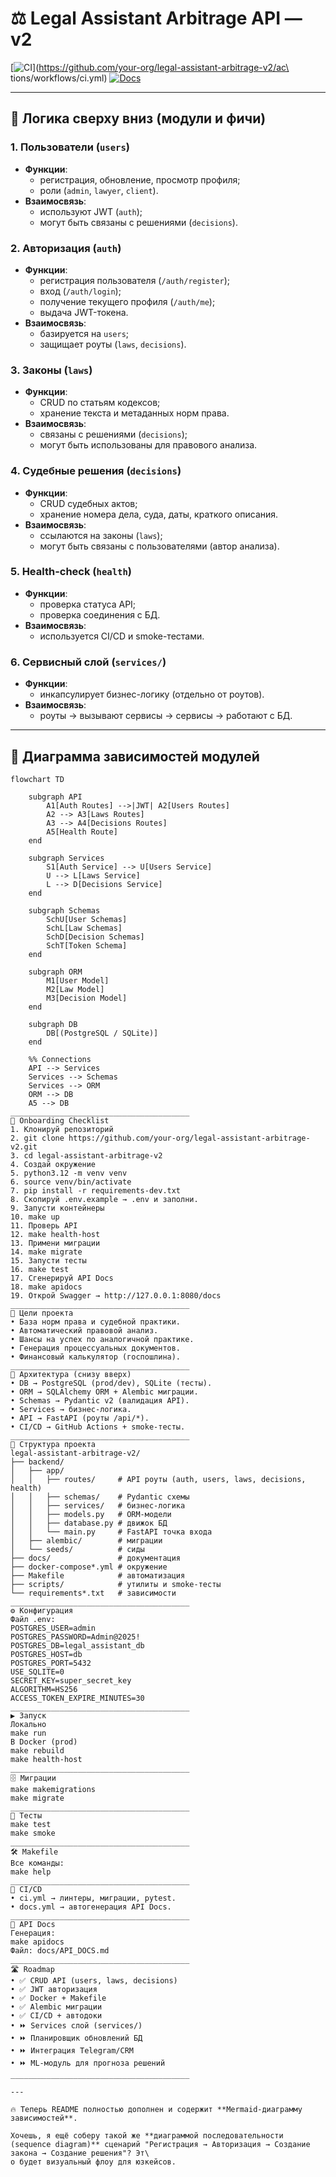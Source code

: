 # ⚖️ Legal Assistant Arbitrage API — v2

[![CI](https://github.com/your-org/legal-assistant-arbitrage-v2/actions/workflows/ci.yml/badge.svg)](<https://github.com/your-org/legal-assistant-arbitrage-v2/ac\>
tions/workflows/ci.yml)
[![Docs](https://github.com/your-org/legal-assistant-arbitrage-v2/actions/workflows/docs.yml/badge.svg)](docs/API_DOCS.md)

---

## 🔎 Логика сверху вниз (модули и фичи)

### 1. **Пользователи (`users`)**

- **Функции**:
  - регистрация, обновление, просмотр профиля;
  - роли (`admin`, `lawyer`, `client`).
- **Взаимосвязь**:
  - используют JWT (`auth`);
  - могут быть связаны с решениями (`decisions`).

### 2. **Авторизация (`auth`)**

- **Функции**:
  - регистрация пользователя (`/auth/register`);
  - вход (`/auth/login`);
  - получение текущего профиля (`/auth/me`);
  - выдача JWT-токена.
- **Взаимосвязь**:
  - базируется на `users`;
  - защищает роуты (`laws`, `decisions`).

### 3. **Законы (`laws`)**

- **Функции**:
  - CRUD по статьям кодексов;
  - хранение текста и метаданных норм права.
- **Взаимосвязь**:
  - связаны с решениями (`decisions`);
  - могут быть использованы для правового анализа.

### 4. **Судебные решения (`decisions`)**

- **Функции**:
  - CRUD судебных актов;
  - хранение номера дела, суда, даты, краткого описания.
- **Взаимосвязь**:
  - ссылаются на законы (`laws`);
  - могут быть связаны с пользователями (автор анализа).

### 5. **Health-check (`health`)**

- **Функции**:
  - проверка статуса API;
  - проверка соединения с БД.
- **Взаимосвязь**:
  - используется CI/CD и smoke-тестами.

### 6. **Сервисный слой (`services/`)**

- **Функции**:
  - инкапсулирует бизнес-логику (отдельно от роутов).
- **Взаимосвязь**:
  - роуты → вызывают сервисы → сервисы → работают с БД.

---

## 🔗 Диаграмма зависимостей модулей

```mermaid
flowchart TD

    subgraph API
        A1[Auth Routes] -->|JWT| A2[Users Routes]
        A2 --> A3[Laws Routes]
        A3 --> A4[Decisions Routes]
        A5[Health Route]
    end

    subgraph Services
        S1[Auth Service] --> U[Users Service]
        U --> L[Laws Service]
        L --> D[Decisions Service]
    end

    subgraph Schemas
        SchU[User Schemas]
        SchL[Law Schemas]
        SchD[Decision Schemas]
        SchT[Token Schema]
    end

    subgraph ORM
        M1[User Model]
        M2[Law Model]
        M3[Decision Model]
    end

    subgraph DB
        DB[(PostgreSQL / SQLite)]
    end

    %% Connections
    API --> Services
    Services --> Schemas
    Services --> ORM
    ORM --> DB
    A5 --> DB
________________________________________
🚀 Onboarding Checklist
1. Клонируй репозиторий
2. git clone https://github.com/your-org/legal-assistant-arbitrage-v2.git
3. cd legal-assistant-arbitrage-v2
4. Создай окружение
5. python3.12 -m venv venv
6. source venv/bin/activate
7. pip install -r requirements-dev.txt
8. Скопируй .env.example → .env и заполни.
9. Запусти контейнеры
10. make up
11. Проверь API
12. make health-host
13. Примени миграции
14. make migrate
15. Запусти тесты
16. make test
17. Сгенерируй API Docs
18. make apidocs
19. Открой Swagger → http://127.0.0.1:8080/docs
________________________________________
📌 Цели проекта
• База норм права и судебной практики.
• Автоматический правовой анализ.
• Шансы на успех по аналогичной практике.
• Генерация процессуальных документов.
• Финансовый калькулятор (госпошлина).
________________________________________
🧭 Архитектура (снизу вверх)
• DB → PostgreSQL (prod/dev), SQLite (тесты).
• ORM → SQLAlchemy ORM + Alembic миграции.
• Schemas → Pydantic v2 (валидация API).
• Services → бизнес-логика.
• API → FastAPI (роуты /api/*).
• CI/CD → GitHub Actions + smoke-тесты.
________________________________________
📂 Структура проекта
legal-assistant-arbitrage-v2/
├── backend/
│   ├── app/
│   │   ├── routes/     # API роуты (auth, users, laws, decisions, health)
│   │   ├── schemas/    # Pydantic схемы
│   │   ├── services/   # бизнес-логика
│   │   ├── models.py   # ORM-модели
│   │   ├── database.py # движок БД
│   │   └── main.py     # FastAPI точка входа
│   ├── alembic/        # миграции
│   └── seeds/          # сиды
├── docs/               # документация
├── docker-compose*.yml # окружение
├── Makefile            # автоматизация
├── scripts/            # утилиты и smoke-тесты
└── requirements*.txt   # зависимости
________________________________________
⚙️ Конфигурация
Файл .env:
POSTGRES_USER=admin
POSTGRES_PASSWORD=Admin@2025!
POSTGRES_DB=legal_assistant_db
POSTGRES_HOST=db
POSTGRES_PORT=5432
USE_SQLITE=0
SECRET_KEY=super_secret_key
ALGORITHM=HS256
ACCESS_TOKEN_EXPIRE_MINUTES=30
________________________________________
▶️ Запуск
Локально
make run
В Docker (prod)
make rebuild
make health-host
________________________________________
🗄️ Миграции
make makemigrations
make migrate
________________________________________
🧪 Тесты
make test
make smoke
________________________________________
🛠️ Makefile
Все команды:
make help
________________________________________
🤖 CI/CD
• ci.yml → линтеры, миграции, pytest.
• docs.yml → автогенерация API Docs.
________________________________________
📖 API Docs
Генерация:
make apidocs
Файл: docs/API_DOCS.md
________________________________________
🛣️ Roadmap
• ✅ CRUD API (users, laws, decisions)
• ✅ JWT авторизация
• ✅ Docker + Makefile
• ✅ Alembic миграции
• ✅ CI/CD + автодоки
• ⏩ Services слой (services/)
• ⏩ Планировщик обновлений БД
• ⏩ Интеграция Telegram/CRM
• ⏩ ML-модуль для прогноза решений
________________________________________

---

🔥 Теперь README полностью дополнен и содержит **Mermaid-диаграмму зависимостей**.

Хочешь, я ещё соберу такой же **диаграммой последовательности (sequence diagram)** сценарий "Регистрация → Авторизация → Создание закона → Создание решения"? Эт\
о будет визуальный флоу для юзкейсов.
```
